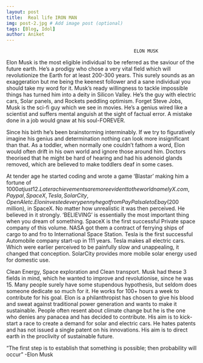 ```yaml
---
layout: post
title:  Real life IRON MAN
img: post-2.jpg # Add image post (optional)
tags: [Blog, Idol]
author: Aniket
---
```

                                                   ELON MUSK
                                                      
Elon Musk is the most eligible individual to be referred as the saviour of the future earth. He’s a prodigy who chose a very vital field which will revolutionize the Earth for at least 200-300 years. This surely sounds as an exaggeration but me being the keenest follower and a sane individual you should take my word for it. Musk’s ready willingness to tackle impossible things has turned him into a deity in Silicon Valley. He’s the guy with electric cars, Solar panels, and Rockets peddling optimism. Forget Steve Jobs, Musk is the sci-fi guy which we see in movies. He’s a genius wired like a scientist and suffers mental anguish at the sight of factual error. A mistake done in a job would gnaw at his soul-FOREVER.

Since his birth he’s been brainstorming interminably. If we try to figuratively imagine his genius and determination nothing can look more insignificant than that. As a toddler, when normally one couldn’t fathom a word, Elon would often drift in his own world and ignore those around him. Doctors theorised that he might be hard of hearing and had his adenoid glands removed, which are believed to make toddlers deaf in some cases.

At tender age he started coding and wrote a game ‘Blastar’ making him a fortune of $1000 at just 12. Later achievements are more evident to the world namely X.com, Paypal, SpaceX, Tesla, SolarCity, OpenAI etc. Elon invested every penny he got from PayPal sale to Ebay ($200 million), in SpaceX. No matter how unrealistic it was then perceived. He believed in it strongly. ‘BELIEVING’ is essentially the most important thing when you dream of something. SpaceX is the first successful Private space company of this volume. NASA got them a contract of ferrying ships of cargo to and fro to International Space Station. Tesla is the first successful Automobile company start-up in 111 years. Tesla makes all electric cars. Which were earlier perceived to be painfully slow and unappealing, it changed that conception. SolarCity provides more mobile solar energy used for domestic use.

Clean Energy, Space exploration and Clean transport. Musk had these 3 fields in mind, which he wanted to improve and revolutionise, since he was 15. Many people surely have some stupendous hypothesis, but seldom does someone dedicate so much for it. He works for 100+ hours a week to contribute for his goal. Elon is a philanthropist has chosen to give his blood and sweat against traditional power generation and wants to make it sustainable. People often resent about climate change but he is the one who denies any panacea and has decided to contribute. His aim is to kick-start a race to create a demand for solar and electric cars. He hates patents and has not issued a single patent on his innovations. His aim is to direct earth in the proclivity of sustainable future.

“The first step is to establish that something is possible; then probability will occur” -Elon Musk

                                     
